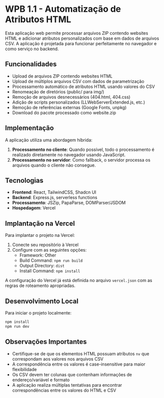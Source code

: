 # WPB 1.1 - Automatização de Atributos HTML

Esta aplicação web permite processar arquivos ZIP contendo websites HTML e adicionar atributos personalizados com base em dados de arquivos CSV. A aplicação é projetada para funcionar perfeitamente no navegador e como serviço no backend.

## Funcionalidades

- Upload de arquivos ZIP contendo websites HTML
- Upload de múltiplos arquivos CSV com dados de parametrização
- Processamento automático de atributos HTML usando valores do CSV
- Renomeação de diretórios (public/ para img/)
- Remoção de arquivos desnecessários (404.html, 404.css)
- Adição de scripts personalizados (LLWebServerExtended.js, etc.)
- Remoção de referências externas (Google Fonts, unpkg)
- Download do pacote processado como website.zip

## Implementação

A aplicação utiliza uma abordagem híbrida:

1. **Processamento no cliente**: Quando possível, todo o processamento é realizado diretamente no navegador usando JavaScript.
2. **Processamento no servidor**: Como fallback, o servidor processa os arquivos quando o cliente não consegue.

## Tecnologias

- **Frontend**: React, TailwindCSS, Shadcn UI
- **Backend**: Express.js, serverless functions
- **Processamento**: JSZip, PapaParse, DOMParser/JSDOM
- **Hospedagem**: Vercel

## Implantação na Vercel

Para implantar o projeto na Vercel:

1. Conecte seu repositório à Vercel
2. Configure com as seguintes opções:
   - Framework: Other
   - Build Command: `npm run build`
   - Output Directory: `dist`
   - Install Command: `npm install`

A configuração do Vercel já está definida no arquivo `vercel.json` com as regras de roteamento apropriadas.

## Desenvolvimento Local

Para iniciar o projeto localmente:

```bash
npm install
npm run dev
```

## Observações Importantes

- Certifique-se de que os elementos HTML possuam atributos `nv` que correspondam aos valores nos arquivos CSV
- A correspondência entre os valores é case-insensitive para maior flexibilidade
- Os CSV devem ter colunas que contenham informações de endereço/variável e formato
- A aplicação realiza múltiplas tentativas para encontrar correspondências entre os valores do HTML e CSV